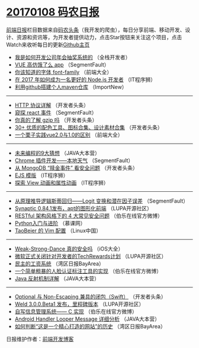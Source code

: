 # [20170108 码农日报](https://github.com/kujian/frontendDaily/blob/master/2017/01/08.md)

[前端日报](http://caibaojian.com/c/news)栏目数据来自[码农头条](http://hao.caibaojian.com/)（我开发的爬虫），每日分享前端、移动开发、设计、资源和资讯等，为开发者提供动力，点击Star按钮来关注这个项目，点击Watch来收听每日的更新[Github主页](https://github.com/kujian/frontendDaily)
* [我是如何开发公司年会抽奖系统的](http://hao.caibaojian.com/20931.html) （全栈开发者）
* [VUE 高仿饿了么 app](http://hao.caibaojian.com/20968.html) （SegmentFault）
* [你该知道的字体 font-family](http://hao.caibaojian.com/20943.html) （前端大全）
* [在 2017 年如何成为一名更好的 Node.js 开发者](http://hao.caibaojian.com/20976.html) （IT程序狮）
* [利用github搭建个人maven仓库](http://hao.caibaojian.com/20923.html) （ImportNew）

***
* [HTTP 协议详解](http://hao.caibaojian.com/20963.html) （开发者头条）
* [窥探 react 事件](http://hao.caibaojian.com/20971.html) （SegmentFault）
* [你真的了解 gzip 吗](http://hao.caibaojian.com/20959.html) （开发者头条）
* [30+ 优质的配色工具、图标合集、设计素材合集](http://hao.caibaojian.com/20962.html) （开发者头条）
* [一个栗子实践vue2.0与1.0的区别](http://hao.caibaojian.com/20944.html) （前端大全）

***
* [未来编程的9大猜想](http://hao.caibaojian.com/20956.html) （JAVA大本营）
* [Chrome 插件开发——本地天气](http://hao.caibaojian.com/20967.html) （SegmentFault）
* [从 MongoDB “赎金事件” 看安全问题](http://hao.caibaojian.com/20957.html) （开发者头条）
* [EJS 模版](http://hao.caibaojian.com/20974.html) （IT程序狮）
* [探索 View 动画和属性动画](http://hao.caibaojian.com/20975.html) （IT程序狮）

***
* [从原理推导逻辑斯蒂回归——Logit 变换和潜在因子误差](http://hao.caibaojian.com/20972.html) （SegmentFault）
* [Synaptic 0.84.1发布，apt的图形化前端](http://hao.caibaojian.com/20947.html) （LUPA开源社区）
* [RESTful 架构风格下的 4 大常见安全问题](http://hao.caibaojian.com/20983.html) （伯乐在线官方微博）
* [Python入门与进阶](http://hao.caibaojian.com/20984.html) （慕课网）
* [TaoBeier 的 Vim 配置](http://hao.caibaojian.com/20942.html) （Linux中国）

***
* [Weak-Strong-Dance 真的安全吗](http://hao.caibaojian.com/20929.html) （iOS大全）
* [微软正式关闭针对开发者的TechRewards计划](http://hao.caibaojian.com/20953.html) （LUPA开源社区）
* [民主的工资系统](http://hao.caibaojian.com/20933.html) （湾区日报BayArea）
* [一个简单粗暴的人脸认证标注工具的实现](http://hao.caibaojian.com/20978.html) （伯乐在线官方微博）
* [Java 反射机制详解](http://hao.caibaojian.com/20954.html) （JAVA大本营）

***
* [Optional 与 Non-Escaping 兼具的闭包（Swift）](http://hao.caibaojian.com/20964.html) （开发者头条）
* [Weld 3.0.0.Beta1 发布，里程碑版本](http://hao.caibaojian.com/20945.html) （LUPA开源社区）
* [自写信息管理系统—— C 实现](http://hao.caibaojian.com/20979.html) （伯乐在线官方微博）
* [Android Handler Looper Message 详细分析](http://hao.caibaojian.com/20955.html) （JAVA大本营）
* [如何判断“这是一个精心打造的网站”的历史](http://hao.caibaojian.com/20935.html) （湾区日报BayArea）

日报维护作者：[前端开发博客](http://caibaojian.com/) 
